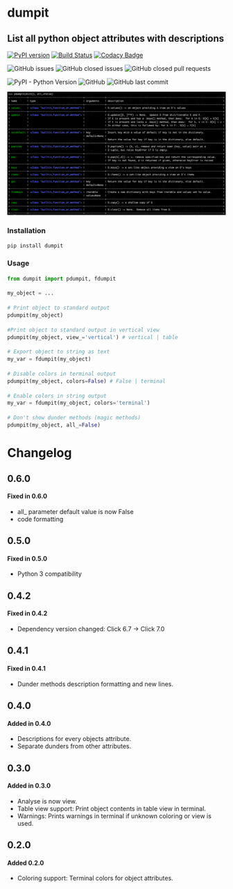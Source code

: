 # dumpit  

## List all python object attributes with descriptions

[![PyPI version](https://badge.fury.io/py/dumpit.svg)](https://badge.fury.io/py/dumpit)
[![Build Status](https://travis-ci.com/arrrlo/dumpit.svg?branch=master)](https://travis-ci.com/arrrlo/dumpit)
[![Codacy Badge](https://api.codacy.com/project/badge/Grade/bac341f96271404883c9df270492c962)](https://www.codacy.com/app/arrrlo/dumpit?utm_source=github.com&amp;utm_medium=referral&amp;utm_content=arrrlo/dumpit&amp;utm_campaign=Badge_Grade)

![GitHub issues](https://img.shields.io/github/issues/arrrlo/dumpit.svg)
![GitHub closed issues](https://img.shields.io/github/issues-closed/arrrlo/dumpit.svg)
![GitHub closed pull requests](https://img.shields.io/github/issues-pr-closed/arrrlo/dumpit.svg)

![PyPI - Python Version](https://img.shields.io/pypi/pyversions/dumpit.svg)
![GitHub](https://img.shields.io/github/license/arrrlo/dumpit.svg?color=blue)
![GitHub last commit](https://img.shields.io/github/last-commit/arrrlo/dumpit.svg?color=blue)

![Terminal view](docs/images/terminal.png?3)

### Installation

```
pip install dumpit
```

### Usage

```python
from dumpit import pdumpit, fdumpit

my_object = ...

# Print object to standard output
pdumpit(my_object)

#Print object to standard output in vertical view
pdumpit(my_object, view_='vertical') # vertical | table

# Export object to string as text
my_var = fdumpit(my_object)

# Disable colors in terminal output
pdumpit(my_object, colors=False) # False | terminal

# Enable colors in string output
my_var = fdumpit(my_object, colors='terminal')

# Don't show dunder methods (magic methods)
pdumpit(my_object, all_=False)
```

# Changelog

## 0.6.0

#### Fixed in 0.6.0
-   all_ parameter default value is now False
-   code formatting 

## 0.5.0

#### Fixed in 0.5.0
-   Python 3 compatibility

## 0.4.2

#### Fixed in 0.4.2
-   Dependency version changed: Click 6.7 -> Click 7.0

## 0.4.1

#### Fixed in 0.4.1
-   Dunder methods description formatting and new lines.

## 0.4.0

#### Added in 0.4.0
-   Descriptions for every objects attribute.
-   Separate dunders from other attributes. 

## 0.3.0

#### Added in 0.3.0
-   Analyse is now view.
-   Table view support: Print object contents in table view in terminal.
-   Warnings: Prints warnings in terminal if unknown coloring or view is used.

## 0.2.0

#### Added 0.2.0
-   Coloring support: Terminal colors for object attributes.  
